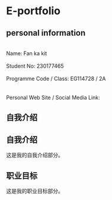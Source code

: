 # E-portfolio

## personal information

<br>Name: Fan ka kit<br>
<br>Student No: 230177465<br> 
<br>Programme Code / Class: EG114728 / 2A<br>	 
<br>Personal Web Site / Social Media Link: <br>

## 自我介绍
<!-- 这里可以插入您的 HTML 代码 -->
<div>
    <h2>自我介绍</h2>
    <p>这是我的自我介绍部分。</p>
</div>

## 职业目标
这是我的职业目标部分。
